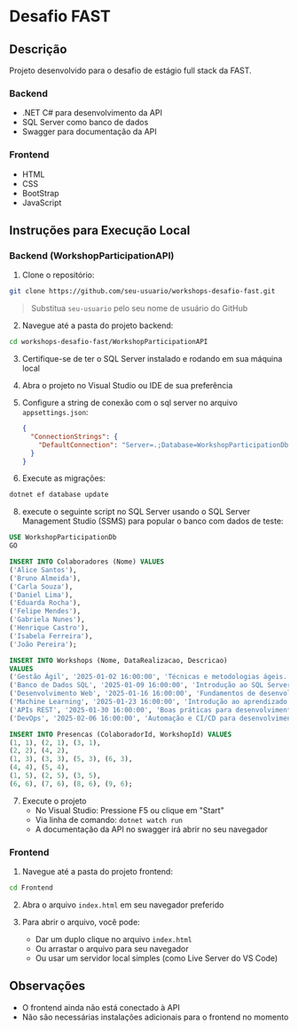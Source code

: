 # Desafio FAST

## Descrição
Projeto desenvolvido para o desafio de estágio full stack da FAST.

### Backend
- .NET C# para desenvolvimento da API
- SQL Server como banco de dados
- Swagger para documentação da API

### Frontend
- HTML
- CSS
- BootStrap
- JavaScript

## Instruções para Execução Local

### Backend (WorkshopParticipationAPI)

1. Clone o repositório:
```bash
git clone https://github.com/seu-usuario/workshops-desafio-fast.git
```
> Substitua `seu-usuario` pelo seu nome de usuário do GitHub

2. Navegue até a pasta do projeto backend:
```bash
cd workshops-desafio-fast/WorkshopParticipationAPI
```

3. Certifique-se de ter o SQL Server instalado e rodando em sua máquina local

4. Abra o projeto no Visual Studio ou IDE de sua preferência

5. Configure a string de conexão com o sql server no arquivo `appsettings.json`:
   ```json
   {
     "ConnectionStrings": {
       "DefaultConnection": "Server=.;Database=WorkshopParticipationDb;User Id=seu_usuario;Password=sua_senha;TrustServerCertificate=True;"
     }
   }
   ```

6. Execute as migrações:
```bash
dotnet ef database update
```

8. execute o seguinte script no SQL Server usando o SQL Server Management Studio (SSMS) para popular o banco com dados de teste:
```sql
USE WorkshopParticipationDb
GO

INSERT INTO Colaboradores (Nome) VALUES
('Alice Santos'),
('Bruno Almeida'),
('Carla Souza'),
('Daniel Lima'),
('Eduarda Rocha'),
('Felipe Mendes'),
('Gabriela Nunes'),
('Henrique Castro'),
('Isabela Ferreira'),
('João Pereira');

INSERT INTO Workshops (Nome, DataRealizacao, Descricao)
VALUES
('Gestão Ágil', '2025-01-02 16:00:00', 'Técnicas e metodologias ágeis.'),
('Banco de Dados SQL', '2025-01-09 16:00:00', 'Introdução ao SQL Server.'),
('Desenvolvimento Web', '2025-01-16 16:00:00', 'Fundamentos de desenvolvimento web moderno.'),
('Machine Learning', '2025-01-23 16:00:00', 'Introdução ao aprendizado de máquina.'),
('APIs REST', '2025-01-30 16:00:00', 'Boas práticas para desenvolvimento de APIs RESTful.'),
('DevOps', '2025-02-06 16:00:00', 'Automação e CI/CD para desenvolvimento ágil.');

INSERT INTO Presencas (ColaboradorId, WorkshopId) VALUES
(1, 1), (2, 1), (3, 1),
(2, 2), (4, 2),
(1, 3), (3, 3), (5, 3), (6, 3),
(4, 4), (5, 4),
(1, 5), (2, 5), (3, 5),
(6, 6), (7, 6), (8, 6), (9, 6);
```

7. Execute o projeto
   - No Visual Studio: Pressione F5 ou clique em "Start"
   - Via linha de comando: `dotnet watch run`
   - A documentação da API no swagger irá abrir no seu navegador

### Frontend

1. Navegue até a pasta do projeto frontend:
```bash
cd Frontend
```

2. Abra o arquivo `index.html` em seu navegador preferido

3. Para abrir o arquivo, você pode:
   - Dar um duplo clique no arquivo `index.html`
   - Ou arrastar o arquivo para seu navegador
   - Ou usar um servidor local simples (como Live Server do VS Code)

## Observações
- O frontend ainda não está conectado à API
- Não são necessárias instalações adicionais para o frontend no momento
